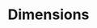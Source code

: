 ---
layout: default
bigquery: https://console.cloud.google.com/bigquery?p=covid-19-dimensions-ai&page=table&d=data&t=publications
contributors: Digital Science, https://www.digital-science.com/
cost: Free for personal, non-commercial use.
description: Dimensions contains more than 100 million publications, ranging from
  articles published in scholarly journals, books and book chapters, to preprints
  and conference proceedings. All publications are contextualized with linked data
  sets, funding, publications, patents, clinical trials, and policy documents. You
  can also view associated categories, funders, institutions, and researcher profiles.
documentation: https://docs.dimensions.ai/bigquery/index.html
last_edit: 04/05/2022, 13:50:15
location: https://www.dimensions.ai/products/free/
maintained_by: Digital Science, https://www.digital-science.com/
schema_fields:
- granted_date
- status
- abstract
- original_assignee
- category_hra
- funding_aud
- date_inserted
- funder_org_countries
- current_assignee
- original_abstract
- wikipedia_url
- publication_ids
- original_assignee_orgs
- start_year
- name
- citation_string
- pmid
- legal_events
- research_org_city_names
- altmetrics
- kind
- funding_chf
- labels
- original_title
- links
- volume
- mesh_terms
- phase
- conditions
- clinical_trial_ids
- research_orgs
- expiration_date
- book_title
- category_rcdc
- end_year
- funding_jpy
- journal_lists
- foa_number
- open_access_categories
- category_icrp_ct
- pages
- parent_id
- funding_details
- registry
- funding_usd
- filing_status
- email_address
- date_normal
- associated_publication_pmid
- publication_year
- active_years
- established
- id
- funder_org_acronyms
- funder_orgs
- research_org_cities
- external_ids
- original_assignee_countries
- acknowledgements
- pmcid
- end_date
- category_bra
- date_modified
- funding_cad
- category_icrp_cso
- mesh_headings
- funder_countries
- priority_year
- isbn
- brief_title
- funding_gbp
- aliases
- year
- category_for
- subtitles
- funder_org
- family_id
- funding_cny
- associated_publication_doi
- associated_grant_ids
- inventor_names
- description
- issue
- funding_eur
- categories
- expiration_year
- arxiv_id
- assignee_countries
- source_id
- category_sdg
- jurisdiction
- funding_amount
- funder_org_state_codes
- associated_publication_arxiv_id
- eisbn
- editors
- citations_count
- repository_url
- date_imported_gbq
- doi
- date
- journal
- category_hrcs_hc
- date_online
- research_org_countries
- application_number
- interventions
- citations
- title
- address
- acronym
- granted_year
- priority_date
- filing_date
- book_series_title
- license
- linkout
- proceedings_title
- repository_name
- open_access_categories_v2
- type
- concepts
- current_assignee_orgs
- publisher
- conference
- metrics
- types
- cpc
- investigators
- organisation_details
- family_count
- ipcr
- language
- supporting_grant_ids
- gender
- research_org_state_codes
- funding_nzd
- research_org_country_names
- funding_currency
- repository_id
- category_uoa
- grant_number
- current_assignee_countries
- reference_ids
- legal_status
- start_date
- resulting_publication_doi
- date_print
- family_members_ids
- researcher_ids
- publication_date
- research_org_state_names
- associated_publication_id
- authors
- patent_ids
- category_hrcs_rac
- cited_by_ids
- acronyms
- assignee_orgs
- relationships
- embargo_date
- resulting_publication_ids
- created_date
- filing_year
- funder_org_cities
shortname: dimensions
tags:
- scholarly literature
- patents
- funding
- clinical trials
- academic profiles
terms_of_use: 'Use of both the Dimensions COVID-19 dataset and full Dimensions dataset
  are subject to the Dimensions Terms of use: https://www.dimensions.ai/policies-terms-legal '
title: Dimensions
uuid: dcff88bd-fe6b-4fdb-8159-809bf9d7bc1c
---